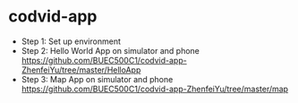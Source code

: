 # codvid-app
* Step 1: Set up environment
* Step 2: Hello World App on simulator and phone  
https://github.com/BUEC500C1/codvid-app-ZhenfeiYu/tree/master/HelloApp
* Step 3: Map App on simulator and phone  
https://github.com/BUEC500C1/codvid-app-ZhenfeiYu/tree/master/map
